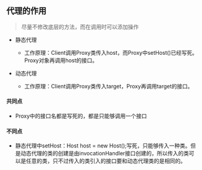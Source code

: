## 代理的作用

>  尽量不修改底层的方法，而在调用时可以添加操作

- 静态代理
  - 工作原理：Client调用Proxy类传入host，而Proxy中setHost()已经写死。Proxy对象再调用host的接口。

- 动态代理
  - 工作原理：Client调用Proxy类传入target，Proxy再调用target的接口。

#### 共同点

- Proxy中的接口名都是写死的，都是只能够调用一个接口

#### 不同点

- 静态代理中setHost：Host host = new Host();写死，只能够传入一种类。但是动态代理的类的创建是由invocationHandler接口创建的，所以传入的类可以是任意的类，只不过传入的类引入的接口要和动态代理类的是相同的。

